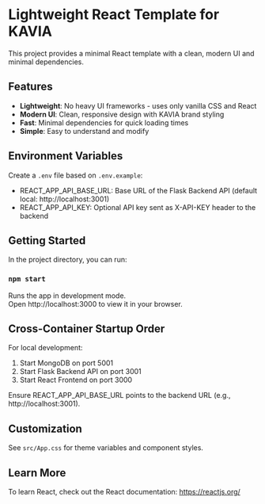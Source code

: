 # Lightweight React Template for KAVIA

This project provides a minimal React template with a clean, modern UI and minimal dependencies.

## Features

- **Lightweight**: No heavy UI frameworks - uses only vanilla CSS and React
- **Modern UI**: Clean, responsive design with KAVIA brand styling
- **Fast**: Minimal dependencies for quick loading times
- **Simple**: Easy to understand and modify

## Environment Variables

Create a `.env` file based on `.env.example`:

- REACT_APP_API_BASE_URL: Base URL of the Flask Backend API (default local: http://localhost:3001)
- REACT_APP_API_KEY: Optional API key sent as X-API-KEY header to the backend

## Getting Started

In the project directory, you can run:

### `npm start`

Runs the app in development mode.\
Open http://localhost:3000 to view it in your browser.

## Cross-Container Startup Order

For local development:
1) Start MongoDB on port 5001
2) Start Flask Backend API on port 3001
3) Start React Frontend on port 3000

Ensure REACT_APP_API_BASE_URL points to the backend URL (e.g., http://localhost:3001).

## Customization

See `src/App.css` for theme variables and component styles.

## Learn More

To learn React, check out the React documentation: https://reactjs.org/
